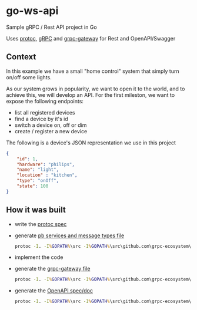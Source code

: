 # go-ws-api

Sample gRPC / Rest API project in Go

Uses [protoc](http://github.com/google/protobuf), [gRPC](http://grpc.io) and [grpc-gateway](https://github.com/grpc-ecosystem/grpc-gateway) for Rest and OpenAPI/Swagger

## Context

In this example we have a small "home control" system that simply turn on/off some lights.

As our system grows in popularity, we want to open it to the world, and to achieve this, we will develop an API. For the first mileston, we want to expose the following endpoints:

* list all registered devices
* find a device by it's id
* switch a device on, off or dim
* create / register a new device

The following is a device's JSON representation we use in this project

```json
{
    "id": 1,
    "hardware": "philips",
    "name": "light",
    "location" : "kitchen",
    "type": "onOff",
    "state": 100
}
```

## How it was built

* write the [protoc spec](./pb/device.proto)
* generate [pb services and message types file](./pb/device.pb.go)

    ```cmd
    protoc -I. -I%GOPATH%\src -I%GOPATH%\src\github.com\grpc-ecosystem\grpc-gateway\third_party\googleapis --go_out=plugins=grpc:. device.proto
    ```

* implement the code
* generate the [grpc-gateway file](./pb/device.pb.gw.go)

    ```cmd
    protoc -I. -I%GOPATH%\src -I%GOPATH%\src\github.com\grpc-ecosystem\grpc-gateway\third_party\googleapis --grpc-gateway_out=logtostderr=true:. device.proto
    ```

* generate the [OpenAPI spec/doc](./device.swagger.json)

    ```cmd
    protoc -I. -I%GOPATH%\src -I%GOPATH%\src\github.com\grpc-ecosystem\grpc-gateway\third_party\googleapis -I%GOPATH%\src\github.com\grpc-ecosystem\grpc-gateway --swagger_out=logtostderr=true:. device.proto
    ```
